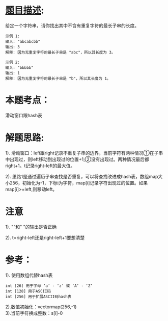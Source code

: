 
# [题目描述](https://leetcode-cn.com/problems/longest-substring-without-repeating-characters/):  
给定一个字符串，请你找出其中不含有重复字符的最长子串的长度。  
```
示例 1:  
输入: "abcabcbb"  
输出: 3   
解释: 因为无重复字符的最长子串是 "abc"，所以其长度为 3。  
```
```
示例 2:  
输入: "bbbbb"  
输出: 1  
解释: 因为无重复字符的最长子串是 "b"，所以其长度为 1。 
```
# 本题考点：
  
  滑动窗口跟hash表
  
# 解题思路:

  1). 滑动窗口：left跟right记录不重复子串的边界，当前字符有两种情况①在子串中出现过，则left移动到出现过的位置+1;②没有出现过。两种情况最后都right+1。t记录right-left的最大值。
  
  2). 思路1是通过遍历子串查找是否重复，可以将查找改进成hash表，数组map大小256，初始化为-1，下标i为字符，map[i]记录字符出现过的位置。如果map[i]>=left,则移动left。

# 注意
  1). ""和" "的输出是否正确
  
  2). t=right-left还是right-left+1要想清楚

# 参考：
 1). 使用数组代替hash表 
 ```
int [26] 用于字母 ‘a’ - ‘z’ 或 ‘A’ - ‘Z’
int [128] 用于ASCII码
int [256] 用于扩展ASCII码hash表
``` 
 2).数值初始化：vector<int>map(256,-1)  
 3).当前字符换成整数：s[i]-0
  

  

